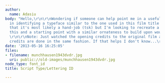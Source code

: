 ```yaml
---
author:
  name: Adasiu
body: "Hello,\r\n\r\nWondering if someone can help point me in a useful direction
  in identifying a typeface similar to the one used in this film title card. I'm aware
  that it's most likely a hand-job (tsk) but I'm looking to recreate a title like
  this and a starting point with a similar ornateness to build upon would be useful.
  \r\n\r\nNote: Just watched the opening credits to the original film and all the
  credits are done in the same fashion. If that helps I don't know...\r\n\r\nhttp://www.youtube.com/watch?v=ximQyzWH_H8\r\n\r\nThanks!\r\n\r\nAdam"
date: '2013-05-16 16:25:05'
files:
- filename: munchhausen1943dvdr.jpg
  uri: public://old-images/munchhausen1943dvdr.jpg
node_type: font_id
title: Script Type/Lettering ID

---
```

